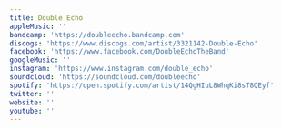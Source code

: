 ```yaml
---
title: Double Echo
appleMusic: ''
bandcamp: 'https://doubleecho.bandcamp.com'
discogs: 'https://www.discogs.com/artist/3321142-Double-Echo'
facebook: 'https://www.facebook.com/DoubleEchoTheBand'
googleMusic: ''
instagram: 'https://www.instagram.com/double_echo'
soundcloud: 'https://soundcloud.com/doubleecho'
spotify: 'https://open.spotify.com/artist/14QgHIuL8WhqKi8sT8QEyf'
twitter: ''
website: ''
youtube: ''
---
```

